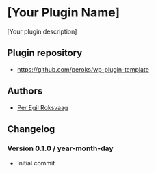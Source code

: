 # [Your Plugin Name]

[Your plugin description]

## Plugin repository
* https://github.com/peroks/wp-plugin-template

## Authors
* [Per Egil Roksvaag](https://github.com/peroks)

## Changelog

### Version 0.1.0 / year-month-day
* Initial commit
